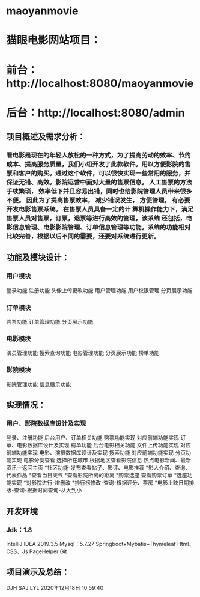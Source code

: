 # maoyanmovie
# 猫眼电影网站项目：
# 前台：http://localhost:8080/maoyanmovie
# 后台：http://localhost:8080/admin
## 项目概述及需求分析：
###     看电影是现在的年轻人放松的一种方式，为了提高劳动的效率、节约成本、提高服务质量，我们小组开发了此款软件。用以方便影院的售票和客户的购买。通过这个软件，可以很快实现一些常用的服务，并保证无错、高效。影院运营中面对大量的售票信息。 人工售票的方法手续繁琐， 效率低下并且容易出错，同时也给影院管理人员带来很多不便。  因此为了提高售票效率， 减少错误发生， 方便管理， 有必要开发电影售票系统。 在售票人员具备一定的计 算机操作能力下，满足售票人员对售票，订票，退票等进行高效的管理，该系统 还包括，电影信息管理、电影影院管理、订单信息管理等功能。系统的功能相对 比较完善，根据以后不同的需要，还要对系统进行更新。
## 功能及模块设计：
### 用户模块
登录功能
注册功能
头像上传更改功能
用户管理功能
用户权限管理
分页展示功能
### 订单模块
购票功能
订单管理功能
分页展示功能
### 电影模块
演员管理功能
搜索查询功能
电影管理功能
分页展示功能
榜单功能
### 影院模块
影院管理功能
信息展示功能


## 实现情况：
### 用户、影院数据库设计及实现
登录、注册功能
后台用户、订单相关功能
购票功能实现
对应前端功能实现
订单、电影数据库设计及实现
榜单功能
后台电影相关功能
文件上传功能实现
对应前端功能实现
电影、演员数据库设计及实现
搜索功能
对应前端功能实现
分页功能实现
电影分类查看
选择所在城市
根据地区查看影院信息
热点电影新闻、最新资讯—返回主页
*社区功能-发布查看帖子、影评、电影推荐
*影人介绍、查询、代表作品
*查看当日天气
*查看影院所离的距离
*购票选座
查看购票订单
*选座功能实现
*对影院进行-增删改
*排行榜修改-查询-根据评分、票房
*电影上映日期排版-查询-根据时间查询-从大到小

## 开发环境
### Jdk：1.8
IntelliJ IDEA 2019.3.5
Mysql：5.7.27
Springboot+Mybatis+Thymeleaf
Html、CSS、Js
PageHelper
Git

## 项目演示及总结：
DJH SAJ LYL
2020年12月18日 10:59:40